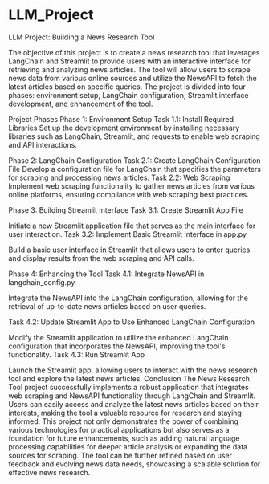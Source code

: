 # LLM_Project

LLM Project: Building a News Research Tool

The objective of this project is to create a news research tool that leverages LangChain and Streamlit to provide users with an interactive interface for retrieving and analyzing news articles. The tool will allow users to scrape news data from various online sources and utilize the NewsAPI to fetch the latest articles based on specific queries. The project is divided into four phases: environment setup, LangChain configuration, Streamlit interface development, and enhancement of the tool.

Project Phases
Phase 1: Environment Setup
Task 1.1: Install Required Libraries
Set up the development environment by installing necessary libraries such as LangChain, Streamlit, and requests to enable web scraping and API interactions.

Phase 2: LangChain Configuration
Task 2.1: Create LangChain Configuration File
Develop a configuration file for LangChain that specifies the parameters for scraping and processing news articles.
Task 2.2: Web Scraping
Implement web scraping functionality to gather news articles from various online platforms, ensuring compliance with web scraping best practices.

Phase 3: Building Streamlit Interface
Task 3.1: Create Streamlit App File

Initiate a new Streamlit application file that serves as the main interface for user interaction.
Task 3.2: Implement Basic Streamlit Interface in app.py

Build a basic user interface in Streamlit that allows users to enter queries and display results from the web scraping and API calls.

Phase 4: Enhancing the Tool
Task 4.1: Integrate NewsAPI in langchain_config.py

Integrate the NewsAPI into the LangChain configuration, allowing for the retrieval of up-to-date news articles based on user queries.

Task 4.2: Update Streamlit App to Use Enhanced LangChain Configuration

Modify the Streamlit application to utilize the enhanced LangChain configuration that incorporates the NewsAPI, improving the tool's functionality.
Task 4.3: Run Streamlit App

Launch the Streamlit app, allowing users to interact with the news research tool and explore the latest news articles.
Conclusion
The News Research Tool project successfully implements a robust application that integrates web scraping and NewsAPI functionality through LangChain and Streamlit. Users can easily access and analyze the latest news articles based on their interests, making the tool a valuable resource for research and staying informed. This project not only demonstrates the power of combining various technologies for practical applications but also serves as a foundation for future enhancements, such as adding natural language processing capabilities for deeper article analysis or expanding the data sources for scraping. The tool can be further refined based on user feedback and evolving news data needs, showcasing a scalable solution for effective news research.
